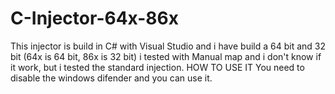 # C-Injector-64x-86x
This injector is build in C# with Visual Studio and i have build a 64 bit and 32 bit (64x is 64 bit, 86x is 32 bit) i tested with Manual map and i don't know if it work, but i tested the standard injection. 
HOW TO USE IT
You need to disable the windows difender and you can use it.


